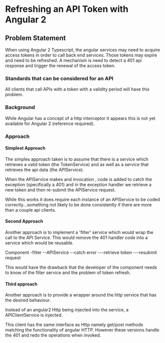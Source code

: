 # Refreshing an API Token with Angular 2

## Problem Statement

When using Angular 2 Typescript, the angular services may need to acquire access tokens in
order to call back end services.  Those tokens may expire and need to be refreshed.  A mechanism is need to detect a 401 api response and trigger the renewal of the access token.

### Standards that can be considered for an API

All clients that call APIs with a token with a validity period will have this problem.

### Background

While Angular has a concept of a http interceptor it appears this is not yet available for Angular 2 (reference required).

### Approach

####  Simplest Approach
The simples approach taken is to assume that there is a service which retrieves a valid token (the TokenService) and as well as a service that retrieves the api data (the APIService).

When the APIService makes and invocation , code is added to catch the exception (specifically a 401)
and in the exception handler we retrieve a new token and then re-submit the APIService request.

While this works it does require each instance of an APIService to be coded correctly...something not likely to be done consistently if there are more than a couple api clients.

#### Second Approach

Another approach is to implement a 'filter' service which would wrap the call to the API Service.
This would remove the 401 handler code into a service which would be reusable.

Component
-filter
--APIService
--catch error
---retrieve token
---resubmit request

This would have the drawback that the developer of the component needs to know of the filter service and the problem of token refresh.

#### Third approach
Another approach is to provide a wrapper around the http service that has the desired behaviour.

Instead of an angular2 Http being injected into the service, a APIClientService is injected.

This client has the same interface as Http namely get/post methods matching the functionality of angular HTTP. However these versions handle the 401 and redo the operations when invoked.
